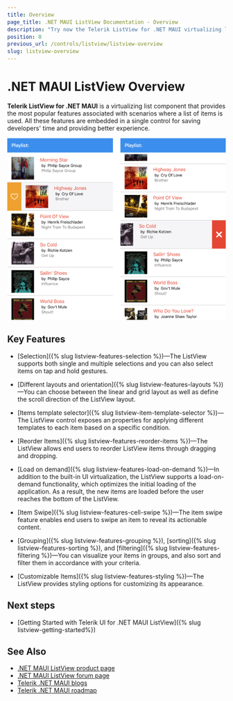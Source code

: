 ```yaml
---
title: Overview
page_title: .NET MAUI ListView Documentation - Overview
description: "Try now the Telerik ListView for .NET MAUI virtualizing list components in scenarios where an items list is used."
position: 0
previous_url: /controls/listview/listview-overview
slug: listview-overview
---
```


# .NET MAUI ListView Overview

**Telerik ListView for .NET MAUI** is a virtualizing list component that provides the most popular features associated with scenarios where a list of items is used. All these features are embedded in a single control for saving developers' time and providing better experience.

![ListView Overview](images/listview.png)

## Key Features

* [Selection]({% slug listview-features-selection %})&mdash;The ListView supports both single and multiple selections and you can also select items on tap and hold gestures.

* [Different layouts and orientation]({% slug listview-features-layouts %})&mdash;You can choose between the linear and grid layout as well as define the scroll direction of the ListView layout.

* [Items template selector]({% slug listview-item-template-selector %})&mdash;The ListView control exposes an properties for applying different templates to each item based on a specific condition. 
 
* [Reorder Items]({% slug listview-features-reorder-items %})&mdash;The ListView allows end users to reorder ListView items through dragging and dropping.

* [Load on demand]({% slug listview-features-load-on-demand %})&mdash;In addition to the built-in UI virtualization, the ListView supports a load-on-demand functionality, which optimizes the initial loading of the application. As a result, the new items are loaded before the user reaches the bottom of the ListView.

* [Item Swipe]({% slug listview-features-cell-swipe %})&mdash;The item swipe feature enables end users to swipe an item to reveal its actionable content.

* [Grouping]({% slug listview-features-grouping %}), [sorting]({% slug listview-features-sorting %}), and [filtering]({% slug listview-features-filtering %})&mdash;You can visualize your items in groups, and also sort and filter them in accordance with your criteria.

* [Customizable Items]({% slug listview-features-styling %})&mdash;The ListView provides styling options for customizing its appearance.

## Next steps

- [Getting Started with Telerik UI for .NET MAUI ListView]({% slug listview-getting-started%})

## See Also

- [.NET MAUI ListView product page](https://www.telerik.com/maui-ui/listview)
- [.NET MAUI ListView forum page](https://www.telerik.com/forums/maui?tagId=1829)
- [Telerik .NET MAUI blogs](https://www.telerik.com/blogs/mobile-net-maui)
- [Telerik .NET MAUI roadmap](https://www.telerik.com/support/whats-new/maui-ui/roadmap)